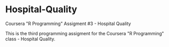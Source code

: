 Hospital-Quality
================

Coursera "R Programming" Assigment #3 -  Hospital Quality

This is the third programming assigment for the Coursera "R Programming" class -  Hospital Quality.  
